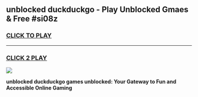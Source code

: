 
## unblocked duckduckgo - Play Unblocked Gmaes & Free #si08z
<h3>
<a href="https://news.freeplayer.one?title=unblocked_duckduckgo&ref=26F">CLICK TO PLAY</a></h3>
<hr>

<h3>
<a href="https://news.freeplayer.one?title=unblocked_duckduckgo&ref=26F">CLICK 2 PLAY</a>
  
</h3>

<a href="https://news.freeplayer.one?title=unblocked_duckduckgo&ref=26F/"><img src="https://clearcache.store/games.png"></a>


**unblocked duckduckgo games unblocked: Your Gateway to Fun and Accessible Online Gaming**
